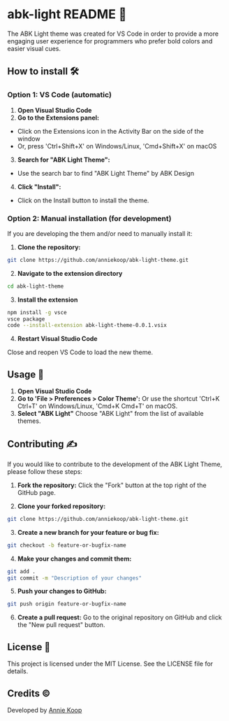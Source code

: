 <!--Created by Annie Koop-->
<div style="padding-top: 2rem;"></div>

# abk-light README 📖

The ABK Light theme was created for VS Code in order to provide a more engaging user experience for programmers who prefer bold colors and easier visual cues. 

## How to install 🛠️

### Option 1: VS Code (automatic)

1. **Open Visual Studio Code**
2. **Go to the Extensions panel:**
- Click on the Extensions icon in the Activity Bar on the side of the window
- Or, press 'Ctrl+Shift+X' on Windows/Linux, 'Cmd+Shift+X' on macOS
3. **Search for "ABK Light Theme":**
- Use the search bar to find "ABK Light Theme" by ABK Design
4. **Click "Install":**
- Click on the Install button to install the theme.

### Option 2: Manual installation (for development)

If you are developing the them and/or need to manually install it:

1. **Clone the repository:**
```sh
git clone https://github.com/anniekoop/abk-light-theme.git
```
2. **Navigate to the extension directory**
```sh
cd abk-light-theme
```
3. **Install the extension**
```sh
npm install -g vsce
vsce package
code --install-extension abk-light-theme-0.0.1.vsix
```
4. **Restart Visual Studio Code**

Close and reopen VS Code to load the new theme.

## Usage 🎨

1. **Open Visual Studio Code**
2. **Go to 'File > Preferences > Color Theme':**
Or use the shortcut 'Ctrl+K Ctrl+T' on Windows/Linux, 'Cmd+K Cmd+T' on macOS.
3. **Select "ABK Light"**
Choose "ABK Light" from the list of available themes.

## Contributing ✍️

If you would like to contribute to the development of the ABK Light Theme, please follow these steps:

1. **Fork the repository:**
Click the "Fork" button at the top right of the GitHub page.

2. **Clone your forked repository:**
```sh
git clone https://github.com/anniekoop/abk-light-theme.git
```

3. **Create a new branch for your feature or bug fix:**

```sh 
git checkout -b feature-or-bugfix-name
```

4. **Make your changes and commit them:**
```sh
git add .
git commit -m "Description of your changes"
```

5. **Push your changes to GitHub:**
```sh
git push origin feature-or-bugfix-name
```

6. **Create a pull request:**
Go to the original repository on GitHub and click the "New pull request" button.

## License 📄

This project is licensed under the MIT License. See the LICENSE file for details.

## Credits ©

Developed by [Annie Koop](https://anniekoopdesign.com) 
